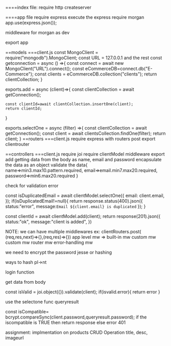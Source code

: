 ====index file:
require http
createserver

====app file
require express
execute the express
require morgan
app.use(express.json());

middleware for morgan as dev


export app

==models
===client.js
const MongoClient = require("mongodb").MongoClient;
const URL = 127.0.0.1 and the rest
const getconnection = async () =>{
    const connect = await new MongoClient("URL").connect();
    const eCommerceDB=connect.db("E-Commerce");
    const clients = eCommerceDB.collection("clients");
    return clientCollection;
}

exports.add = async (client)=>{
    const clientCollection = await getConnection();

    const clientId=await clientCollection.insertOne(client);
    return clientId;
}

exports.selectOne = async (filter) =>{
    const clientCollection = await getConnection();
    const client = await clientsCollection.findOne(filter);
    return client;
}
==routers
===client.js
require express with routers
post
export clientrouter

==controllers
===client.js
require joi
require clientModel
middleware export add
getting data from the body as name, email and password
encapsulate the data as an object
validate the data{
    name=>min3.max10.pattern.required,
    email=>email.min7.max20.required,
    password=>min6.max20.required
}

check for validation error
<!-- check for DUP -->
const isDuplicatedEmail = await clientModel.selectOne({
    email: client.email,
});
if(isDuplicatedEmail!=null){
    return response.status(400).json({
        status:"error",
        message:`Email ${client.email} is duplicated`
    });
}

const clientId = await clientModel.add(client);
return response(201).json({
    status:"ok",
    message:"client is added",
})








NOTE:
we can have multiple middlewares
ex:
clientRouters.post( (req,res,next)=>{},(req,res)=>{})
app level mw => 
built-in mw
custom mw
custom mw
router mw
error-handling mw

we need to encrypt the password jesse
or hashing

ways to hash
pl->nt



login function

get data from body
<!-- validate data -->

const isValid = joi.object({}).validate(client);
if(isvalid.error){
    return error
}
<!-- check if email is found: -->
use the selectone func
queryresult 

<!-- compare password -->

const isCompatible= bcrypt.compareSync(client.password,queryresult.password);
if the iscompatible is TRUE
then return response
else error 401


assignment:
implmentation on products
CRUD Operation
title, desc, imageurl  